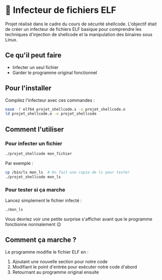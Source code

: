 # 🦠 Infecteur de fichiers ELF

Projet réalisé dans le cadre du cours de sécurité shellcode. L'objectif était de créer un infecteur de fichiers ELF basique pour comprendre les techniques d'injection de shellcode et la manipulation des binaires sous Linux.

## Ce qu'il peut faire

- Infecter un seul fichier
- Garder le programme original fonctionnel

## Pour l'installer

Compilez l'infecteur avec ces commandes :
```bash
nasm -f elf64 projet_shellcode.s -o projet_shellcode.o
ld projet_shellcode.o -o projet_shellcode
```

## Comment l'utiliser

### Pour infecter un fichier
```bash
./projet_shellcode mon_fichier
```

Par exemple :
```bash
cp /bin/ls mon_ls  # On fait une copie de ls pour tester
./projet_shellcode mon_ls
```

### Pour tester si ça marche
Lancez simplement le fichier infecté :
```bash
./mon_ls
```
Vous devriez voir une petite surprise s'afficher avant que le programme fonctionne normalement 😉

## Comment ça marche ?

Le programme modifie le fichier ELF en :
1. Ajoutant une nouvelle section pour notre code
2. Modifiant le point d'entrée pour exécuter notre code d'abord
3. Retournant au programme original ensuite
